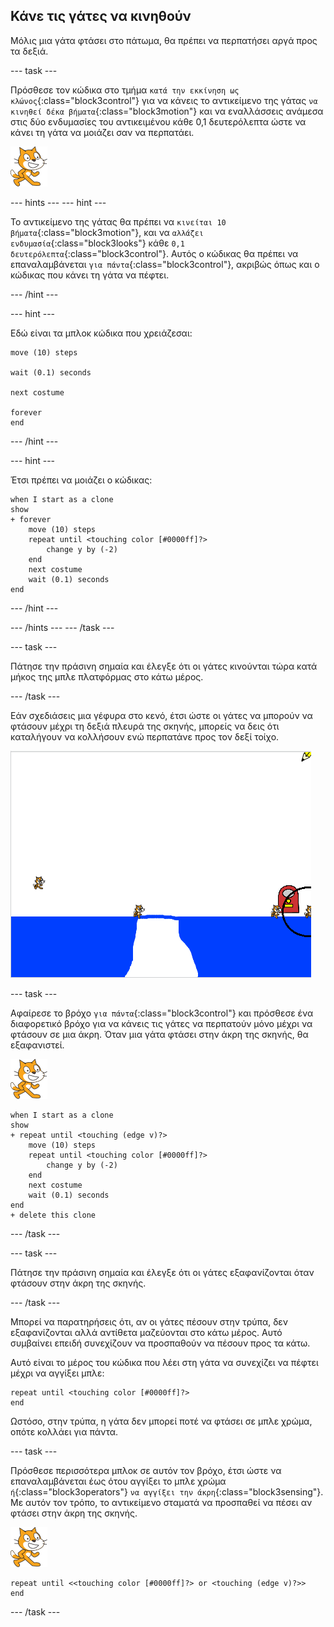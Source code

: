 ## Κάνε τις γάτες να κινηθούν

Μόλις μια γάτα φτάσει στο πάτωμα, θα πρέπει να περπατήσει αργά προς τα δεξιά.

--- task ---

Πρόσθεσε τον κώδικα στο τμήμα `κατά την εκκίνηση ως κλώνος`{:class="block3control"} για να κάνεις το αντικείμενο της γάτας `να κινηθεί δέκα βήματα`{:class="block3motion"} και να εναλλάσσεις ανάμεσα στις δύο ενδυμασίες του αντικειμένου κάθε 0,1 δευτερόλεπτα ώστε να κάνει τη γάτα να μοιάζει σαν να περπατάει.

![Αντικείμενο γάτας](images/cat-sprite.png)

--- hints ---
 --- hint ---

Το αντικείμενο της γάτας θα πρέπει να `κινείται 10 βήματα`{:class="block3motion"}, και να `αλλάζει ενδυμασία`{:class="block3looks"} κάθε `0,1 δευτερόλεπτα`{:class="block3control"}. Αυτός ο κώδικας θα πρέπει να επαναλαμβάνεται `για πάντα`{:class="block3control"}, ακριβώς όπως και ο κώδικας που κάνει τη γάτα να πέφτει.

--- /hint ---

--- hint ---

Εδώ είναι τα μπλοκ κώδικα που χρειάζεσαι:

```blocks3
move (10) steps

wait (0.1) seconds

next costume

forever
end
```

--- /hint ---

--- hint ---

Έτσι πρέπει να μοιάζει ο κώδικας:

```blocks3
when I start as a clone
show
+ forever
    move (10) steps
    repeat until <touching color [#0000ff]?>
        change y by (-2)
    end
    next costume
    wait (0.1) seconds
end
```

--- /hint ---

--- /hints --- --- /task ---

--- task ---

Πάτησε την πράσινη σημαία και έλεγξε ότι οι γάτες κινούνται τώρα κατά μήκος της μπλε πλατφόρμας στο κάτω μέρος.

--- /task ---

Εάν σχεδιάσεις μια γέφυρα στο κενό, έτσι ώστε οι γάτες να μπορούν να φτάσουν μέχρι τη δεξιά πλευρά της σκηνής, μπορείς να δεις ότι καταλήγουν να κολλήσουν ενώ περπατάνε προς τον δεξί τοίχο.

![Γάτες που έχουν συγκεντρωθεί στην άκρη](images/flailing-at-edge.png)

--- task ---

Αφαίρεσε το βρόχο `για πάντα`{:class="block3control"} και πρόσθεσε ένα διαφορετικό βρόχο για να κάνεις τις γάτες να περπατούν μόνο μέχρι να φτάσουν σε μια άκρη. Όταν μια γάτα φτάσει στην άκρη της σκηνής, θα εξαφανιστεί.

![Αντικείμενο γάτας](images/cat-sprite.png)

```blocks3
when I start as a clone
show
+ repeat until <touching (edge v)?>
    move (10) steps
    repeat until <touching color [#0000ff]?>
        change y by (-2)
    end
    next costume
    wait (0.1) seconds
end
+ delete this clone
```

--- /task ---

--- task ---

Πάτησε την πράσινη σημαία και έλεγξε ότι οι γάτες εξαφανίζονται όταν φτάσουν στην άκρη της σκηνής.

--- /task ---

Μπορεί να παρατηρήσεις ότι, αν οι γάτες πέσουν στην τρύπα, δεν εξαφανίζονται αλλά αντίθετα μαζεύονται στο κάτω μέρος. Αυτό συμβαίνει επειδή συνεχίζουν να προσπαθούν να πέσουν προς τα κάτω.

Αυτό είναι το μέρος του κώδικα που λέει στη γάτα να συνεχίζει να πέφτει μέχρι να αγγίξει μπλε:

```blocks3
repeat until <touching color [#0000ff]?>
end
```

Ωστόσο, στην τρύπα, η γάτα δεν μπορεί ποτέ να φτάσει σε μπλε χρώμα, οπότε κολλάει για πάντα.

--- task ---

Πρόσθεσε περισσότερα μπλοκ σε αυτόν τον βρόχο, έτσι ώστε να επαναλαμβάνεται έως ότου αγγίξει το μπλε χρώμα `ή`{:class="block3operators"} `να αγγίξει την άκρη`{:class="block3sensing"}. Με αυτόν τον τρόπο, το αντικείμενο σταματά να προσπαθεί να πέσει αν φτάσει στην άκρη της σκηνής.

![Αντικείμενο γάτας](images/cat-sprite.png)

```blocks3
repeat until <<touching color [#0000ff]?> or <touching (edge v)?>>
end
```

--- /task ---
